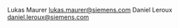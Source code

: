 <!--
SPDX-FileCopyrightText: 2024 Siemens AG

SPDX-License-Identifier: MIT
-->

Lukas Maurer <lukas.maurer@siemens.com>
Daniel Leroux <daniel.leroux@siemens.com>
